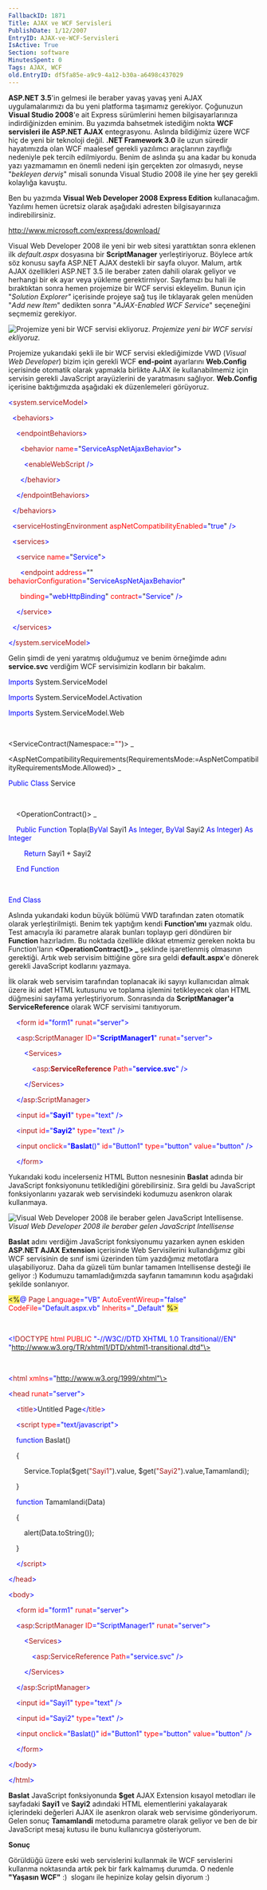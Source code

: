```yaml
---
FallbackID: 1871
Title: AJAX ve WCF Servisleri 
PublishDate: 1/12/2007
EntryID: AJAX-ve-WCF-Servisleri
IsActive: True
Section: software
MinutesSpent: 0
Tags: AJAX, WCF
old.EntryID: df5fa85e-a9c9-4a12-b30a-a6498c437029
---
```

**ASP.NET 3.5**'in gelmesi ile beraber yavaş yavaş yeni AJAX
uygulamalarımızı da bu yeni platforma taşımamız gerekiyor. Çoğunuzun
**Visual Studio 2008**'e ait Express sürümlerini hemen
bilgisayarlarınıza indirdiğinizden eminim. Bu yazımda bahsetmek
istediğim nokta **WCF servisleri ile ASP.NET AJAX** entegrasyonu.
Aslında bildiğimiz üzere WCF hiç de yeni bir teknoloji değil. **.NET
Framework 3.0** ile uzun süredir hayatımızda olan WCF maalesef gerekli
yazılımcı araçlarının zayıflığı nedeniyle pek tercih edilmiyordu. Benim
de aslında şu ana kadar bu konuda yazı yazmamamın en önemli nedeni işin
gerçekten zor olmasıydı, neyse "*bekleyen derviş*" misali sonunda Visual
Studio 2008 ile yine her şey gerekli kolaylığa kavuştu.

Ben bu yazımda **Visual Web Developer 2008 Express Edition**
kullanacağım. Yazılımı hemen ücretsiz olarak aşağıdaki adresten
bilgisayarınıza indirebilirsiniz.

<http://www.microsoft.com/express/download/>

Visual Web Developer 2008 ile yeni bir web sitesi yarattıktan sonra
eklenen ilk *default.aspx* dosyasına bir **ScriptManager**
yerleştiriyoruz. Böylece artık söz konusu sayfa ASP.NET AJAX destekli
bir sayfa oluyor. Malum, artık AJAX özellikleri ASP.NET 3.5 ile beraber
zaten dahili olarak geliyor ve herhangi bir ek ayar veya yükleme
gerektirmiyor. Sayfamızı bu hali ile bıraktıktan sonra hemen projemize
bir WCF servisi ekleyelim. Bunun için "*Solution Explorer"* içerisinde
projeye sağ tuş ile tıklayarak gelen menüden "*Add new Item*" dedikten
sonra "*AJAX-Enabled WCF Service*" seçeneğini seçmemiz gerekiyor.

![Projemize yeni bir WCF servisi
ekliyoruz.](media/01122007_1.png)
*Projemize yeni bir WCF servisi ekliyoruz.*

Projemize yukarıdaki şekli ile bir WCF servisi eklediğimizde VWD
(*Visual Web Developer*) bizim için gerekli WCF **end-point** ayarlarını
**Web.Config** içerisinde otomatik olarak yapmakla birlikte AJAX ile
kullanabilmemiz için servisin gerekli JavaScript arayüzlerini de
yaratmasını sağlıyor. **Web.Config** içerisine baktığımızda aşağıdaki ek
düzenlemeleri görüyoruz.

<span style="color: blue;">\<</span><span
style="color: #a31515;">system.serviceModel</span><span
style="color: blue;">\></span>

<span style="color: blue;">  \<</span><span
style="color: #a31515;">behaviors</span><span
style="color: blue;">\></span>

<span style="color: blue;">    \<</span><span
style="color: #a31515;">endpointBehaviors</span><span
style="color: blue;">\></span>

<span style="color: blue;">      \<</span><span
style="color: #a31515;">behavior</span><span style="color: blue;">
</span><span style="color: red;">name</span><span
style="color: blue;">=</span>"<span
style="color: blue;">ServiceAspNetAjaxBehavior</span>"<span
style="color: blue;">\></span>

<span style="color: blue;">        \<</span><span
style="color: #a31515;">enableWebScript</span><span
style="color: blue;"> /\></span>

<span style="color: blue;">      \</</span><span
style="color: #a31515;">behavior</span><span
style="color: blue;">\></span>

<span style="color: blue;">    \</</span><span
style="color: #a31515;">endpointBehaviors</span><span
style="color: blue;">\></span>

<span style="color: blue;">  \</</span><span
style="color: #a31515;">behaviors</span><span
style="color: blue;">\></span>

<span style="color: blue;">  \<</span><span
style="color: #a31515;">serviceHostingEnvironment</span><span
style="color: blue;"> </span><span
style="color: red;">aspNetCompatibilityEnabled</span><span
style="color: blue;">=</span>"<span
style="color: blue;">true</span>"<span style="color: blue;"> /\></span>

<span style="color: blue;">  \<</span><span
style="color: #a31515;">services</span><span
style="color: blue;">\></span>

<span style="color: blue;">    \<</span><span
style="color: #a31515;">service</span><span style="color: blue;">
</span><span style="color: red;">name</span><span
style="color: blue;">=</span>"<span
style="color: blue;">Service</span>"<span style="color: blue;">\></span>

<span style="color: blue;">      \<</span><span
style="color: #a31515;">endpoint</span><span style="color: blue;">
</span><span style="color: red;">address</span><span
style="color: blue;">=</span>""<span style="color: blue;"> </span><span
style="color: red;">behaviorConfiguration</span><span
style="color: blue;">=</span>"<span
style="color: blue;">ServiceAspNetAjaxBehavior</span>"

<span style="color: blue;">      </span><span
style="color: red;">binding</span><span
style="color: blue;">=</span>"<span
style="color: blue;">webHttpBinding</span>"<span style="color: blue;">
</span><span style="color: red;">contract</span><span
style="color: blue;">=</span>"<span
style="color: blue;">Service</span>"<span style="color: blue;">
/\></span>

<span style="color: blue;">    \</</span><span
style="color: #a31515;">service</span><span
style="color: blue;">\></span>

<span style="color: blue;">  \</</span><span
style="color: #a31515;">services</span><span
style="color: blue;">\></span>

<span style="color: blue;">\</</span><span
style="color: #a31515;">system.serviceModel</span><span
style="color: blue;">\></span>

Gelin şimdi de yeni yaratmış olduğumuz ve benim örneğimde adını
**service.svc** verdiğim WCF servisimizin kodların bir bakalım.

<span style="color: blue;">Imports</span> System.ServiceModel

<span style="color: blue;">Imports</span> System.ServiceModel.Activation

<span style="color: blue;">Imports</span> System.ServiceModel.Web

 

\<ServiceContract(Namespace:=<span style="color: #a31515;">""</span>)\>
\_

\<AspNetCompatibilityRequirements(RequirementsMode:=AspNetCompatibilityRequirementsMode.Allowed)\>
\_

<span style="color: blue;">Public</span> <span
style="color: blue;">Class</span> Service

 

    \<OperationContract()\> \_

    <span style="color: blue;">Public</span> <span
style="color: blue;">Function</span> Topla(<span
style="color: blue;">ByVal</span> Sayi1 <span
style="color: blue;">As</span> <span
style="color: blue;">Integer</span>, <span
style="color: blue;">ByVal</span> Sayi2 <span
style="color: blue;">As</span> <span
style="color: blue;">Integer</span>) <span
style="color: blue;">As</span> <span style="color: blue;">Integer</span>

        <span style="color: blue;">Return</span> Sayi1 + Sayi2

    <span style="color: blue;">End</span> <span
style="color: blue;">Function</span>

 

<span style="color: blue;">End</span> <span
style="color: blue;">Class</span>

Aslında yukarıdaki kodun büyük bölümü VWD tarafından zaten otomatik
olarak yerleştirilmişti. Benim tek yaptığım kendi **Function'ımı**
yazmak oldu. Test amacıyla iki parametre alarak bunları toplayıp geri
döndüren bir **Function** hazırladım. Bu noktada özellikle dikkat
etmemiz gereken nokta bu Function'ların **\<OperationContract()\> \_**
şeklinde işaretlenmiş olmasının gerektiği. Artık web servisim bittiğine
göre sıra geldi **default.aspx**'e dönerek gerekli JavaScript kodlarını
yazmaya.

İlk olarak web servisim tarafından toplanacak iki sayıyı kullanıcıdan
almak üzere iki adet HTML kutusunu ve toplama işlemini tetikleyecek olan
HTML düğmesini sayfama yerleştiriyorum. Sonrasında da
**ScriptManager'a** **ServiceReference** olarak WCF servisimi
tanıtıyorum.

    <span style="color: blue;">\<</span><span
style="color: #a31515;">form</span> <span
style="color: red;">id</span><span style="color: blue;">="form1"</span>
<span style="color: red;">runat</span><span
style="color: blue;">="server"\></span>

    <span style="color: blue;">\<</span><span
style="color: #a31515;">asp</span><span
style="color: blue;">:</span><span
style="color: #a31515;">ScriptManager</span> <span
style="color: red;">ID</span><span
style="color: blue;">="**ScriptManager1**"</span> <span
style="color: red;">runat</span><span
style="color: blue;">="server"\></span>

        <span style="color: blue;">\<</span><span
style="color: #a31515;">Services</span><span
style="color: blue;">\></span>

            <span style="color: blue;">\<</span><span
style="color: #a31515;">asp</span><span
style="color: blue;">:</span><span
style="color: #a31515;">**ServiceReference**</span> <span
style="color: red;">Path</span><span
style="color: blue;">="**service.svc**"</span> <span
style="color: blue;">/\></span>

        <span style="color: blue;">\</</span><span
style="color: #a31515;">Services</span><span
style="color: blue;">\></span>

    <span style="color: blue;">\</</span><span
style="color: #a31515;">asp</span><span
style="color: blue;">:</span><span
style="color: #a31515;">ScriptManager</span><span
style="color: blue;">\></span>

    <span style="color: blue;">\<</span><span
style="color: #a31515;">input</span> <span
style="color: red;">id</span><span
style="color: blue;">="**Sayi1**"</span> <span
style="color: red;">type</span><span style="color: blue;">="text"</span>
<span style="color: blue;">/\></span>

    <span style="color: blue;">\<</span><span
style="color: #a31515;">input</span> <span
style="color: red;">id</span><span
style="color: blue;">="**Sayi2**"</span> <span
style="color: red;">type</span><span style="color: blue;">="text"</span>
<span style="color: blue;">/\></span>

    <span style="color: blue;">\<</span><span
style="color: #a31515;">input</span> <span
style="color: red;">onclick</span><span
style="color: blue;">="**Baslat**()"</span> <span
style="color: red;">id</span><span
style="color: blue;">="Button1"</span> <span
style="color: red;">type</span><span
style="color: blue;">="button"</span> <span
style="color: red;">value</span><span
style="color: blue;">="button"</span> <span
style="color: blue;">/\></span>

    <span style="color: blue;">\</</span><span
style="color: #a31515;">form</span><span style="color: blue;">\></span>

Yukarıdaki kodu incelerseniz HTML Button nesnesinin **Baslat** adında
bir JavaScript fonksiyonunu tetiklediğini görebilirsiniz. Sıra geldi bu
JavaScript fonksiyonlarını yazarak web servisindeki kodumuzu asenkron
olarak kullanmaya.

![Visual Web Developer 2008 ile beraber gelen JavaScript
Intellisense.](http://cdn.daron.yondem.com/assets/1871/01122007_2.png)\
*Visual Web Developer 2008 ile beraber gelen JavaScript Intellisense*

**Baslat** adını verdiğim JavaScript fonksiyonumu yazarken aynen eskiden
**ASP.NET AJAX Extension** içerisinde Web Servisilerini kullandığımız
gibi WCF servisinin de sınıf ismi üzerinden tüm yazdığımız metotlara
ulaşabiliyoruz. Daha da güzeli tüm bunlar tamamen Intellisense desteği
ile geliyor :) Kodumuzu tamamladığımızda sayfanın tamamının kodu
aşağıdaki şekilde sonlanıyor.

<span style="background: #ffee62;">\<%</span><span
style="color: blue;">@</span> <span style="color: #a31515;">Page</span>
<span style="color: red;">Language</span><span
style="color: blue;">="VB"</span> <span
style="color: red;">AutoEventWireup</span><span
style="color: blue;">="false"</span> <span
style="color: red;">CodeFile</span><span
style="color: blue;">="Default.aspx.vb"</span> <span
style="color: red;">Inherits</span><span
style="color: blue;">="\_Default"</span> <span
style="background: #ffee62;">%\></span>

 

<span style="color: blue;">\<!</span><span
style="color: #a31515;">DOCTYPE</span> <span
style="color: red;">html</span> <span style="color: red;">PUBLIC</span>
<span style="color: blue;">"-//W3C//DTD XHTML 1.0
Transitional//EN"</span> <span
style="color: blue;">"http://www.w3.org/TR/xhtml1/DTD/xhtml1-transitional.dtd"\></span>

 

<span style="color: blue;">\<</span><span
style="color: #a31515;">html</span> <span
style="color: red;">xmlns</span><span
style="color: blue;">="http://www.w3.org/1999/xhtml"\></span>

<span style="color: blue;">\<</span><span
style="color: #a31515;">head</span> <span
style="color: red;">runat</span><span
style="color: blue;">="server"\></span>

    <span style="color: blue;">\<</span><span
style="color: #a31515;">title</span><span
style="color: blue;">\></span>Untitled Page<span
style="color: blue;">\</</span><span
style="color: #a31515;">title</span><span style="color: blue;">\></span>

    <span style="color: blue;">\<</span><span
style="color: #a31515;">script</span> <span
style="color: red;">type</span><span
style="color: blue;">="text/javascript"\></span>

    <span style="color: blue;">function</span> Baslat()

    {

        Service.Topla(\$get(<span
style="color: #a31515;">"Sayi1"</span>).value, \$get(<span
style="color: #a31515;">"Sayi2"</span>).value,Tamamlandi);

    }

    <span style="color: blue;">function</span> Tamamlandi(Data)

    {

        alert(Data.toString());

    }

    <span style="color: blue;">\</</span><span
style="color: #a31515;">script</span><span
style="color: blue;">\></span>

<span style="color: blue;">\</</span><span
style="color: #a31515;">head</span><span style="color: blue;">\></span>

<span style="color: blue;">\<</span><span
style="color: #a31515;">body</span><span style="color: blue;">\></span>

    <span style="color: blue;">\<</span><span
style="color: #a31515;">form</span> <span
style="color: red;">id</span><span style="color: blue;">="form1"</span>
<span style="color: red;">runat</span><span
style="color: blue;">="server"\></span>

    <span style="color: blue;">\<</span><span
style="color: #a31515;">asp</span><span
style="color: blue;">:</span><span
style="color: #a31515;">ScriptManager</span> <span
style="color: red;">ID</span><span
style="color: blue;">="ScriptManager1"</span> <span
style="color: red;">runat</span><span
style="color: blue;">="server"\></span>

        <span style="color: blue;">\<</span><span
style="color: #a31515;">Services</span><span
style="color: blue;">\></span>

            <span style="color: blue;">\<</span><span
style="color: #a31515;">asp</span><span
style="color: blue;">:</span><span
style="color: #a31515;">ServiceReference</span> <span
style="color: red;">Path</span><span
style="color: blue;">="service.svc"</span> <span
style="color: blue;">/\></span>

        <span style="color: blue;">\</</span><span
style="color: #a31515;">Services</span><span
style="color: blue;">\></span>

    <span style="color: blue;">\</</span><span
style="color: #a31515;">asp</span><span
style="color: blue;">:</span><span
style="color: #a31515;">ScriptManager</span><span
style="color: blue;">\></span>

    <span style="color: blue;">\<</span><span
style="color: #a31515;">input</span> <span
style="color: red;">id</span><span style="color: blue;">="Sayi1"</span>
<span style="color: red;">type</span><span
style="color: blue;">="text"</span> <span
style="color: blue;">/\></span>

    <span style="color: blue;">\<</span><span
style="color: #a31515;">input</span> <span
style="color: red;">id</span><span style="color: blue;">="Sayi2"</span>
<span style="color: red;">type</span><span
style="color: blue;">="text"</span> <span
style="color: blue;">/\></span>

    <span style="color: blue;">\<</span><span
style="color: #a31515;">input</span> <span
style="color: red;">onclick</span><span
style="color: blue;">="Baslat()"</span> <span
style="color: red;">id</span><span
style="color: blue;">="Button1"</span> <span
style="color: red;">type</span><span
style="color: blue;">="button"</span> <span
style="color: red;">value</span><span
style="color: blue;">="button"</span> <span
style="color: blue;">/\></span>

    <span style="color: blue;">\</</span><span
style="color: #a31515;">form</span><span style="color: blue;">\></span>

<span style="color: blue;">\</</span><span
style="color: #a31515;">body</span><span style="color: blue;">\></span>

<span style="color: blue;">\</</span><span
style="color: #a31515;">html</span><span style="color: blue;">\></span>

**Baslat** JavaScript fonksiyonunda **\$get** AJAX Extension kısayol
metodları ile sayfadaki **Sayi1** ve **Sayi2** adındaki HTML
elementlerini yakalayarak içlerindeki değerleri AJAX ile asenkron olarak
web servisime gönderiyorum. Gelen sonuç **Tamamlandi** metoduma
parametre olarak geliyor ve ben de bir JavaScript mesaj kutusu ile bunu
kullanıcıya gösteriyorum.

**Sonuç**

Görüldüğü üzere eski web servislerini kullanmak ile WCF servislerini
kullanma noktasında artık pek bir fark kalmamış durumda. O nedenle
**"Yaşasın WCF"** :)  sloganı ile hepinize kolay gelsin diyorum :)


